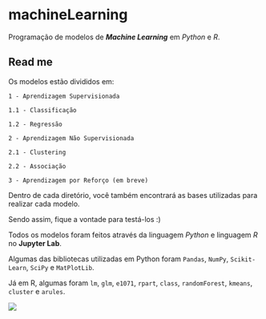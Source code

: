 # machineLearning
Programação de modelos de **_Machine Learning_** em *Python* e *R*.



## Read me


Os modelos estão divididos em:

`1 - Aprendizagem Supervisionada`

  `1.1 - Classificação`
  
  `1.2 - Regressão`
  
`2 - Aprendizagem Não Supervisionada`

  `2.1 - Clustering`
  
  `2.2 - Associação`

`3 - Aprendizagem por Reforço (em breve)`

Dentro de cada diretório, você também encontrará as bases utilizadas para realizar cada modelo. 

Sendo assim, fique a vontade para testá-los :)

Todos os modelos foram feitos através da linguagem *Python* e linguagem *R* no **Jupyter Lab**.

Algumas das bibliotecas utilizadas em Python foram `Pandas`, `NumPy`, `Scikit-Learn`, `SciPy` e `MatPlotLib`.

Já em R, algumas foram `lm`, `glm`, `e1071`, `rpart`, `class`, `randomForest`, `kmeans`, `cluster` e `arules`.



![](https://www.callcentermagazine.net/wp-content/uploads/sites/3/2018/05/machine-learning-Call-Center-Magazine.jpg)
